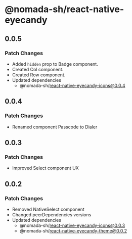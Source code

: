 # @nomada-sh/react-native-eyecandy

## 0.0.5

### Patch Changes

- Added `hidden` prop to Badge component.
- Created Col component.
- Created Row component.
- Updated dependencies
  - @nomada-sh/react-native-eyecandy-icons@0.0.4

## 0.0.4

### Patch Changes

- Renamed component Passcode to Dialer

## 0.0.3

### Patch Changes

- Improved Select component UX

## 0.0.2

### Patch Changes

- Removed NativeSelect component
- Changed peerDependencies versions
- Updated dependencies
  - @nomada-sh/react-native-eyecandy-icons@0.0.3
  - @nomada-sh/react-native-eyecandy-theme@0.0.2
